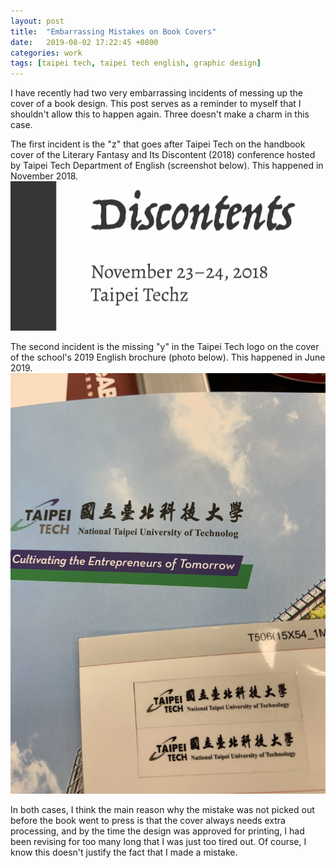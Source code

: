 ```yaml
---
layout: post
title:  "Embarrassing Mistakes on Book Covers"
date:   2019-08-02 17:22:45 +0800
categories: work
tags: [taipei tech, taipei tech english, graphic design]
---
```


I have recently had two very embarrassing incidents of messing up the cover of a book design. This post serves as a reminder to myself that I shouldn't allow this to happen again. Three doesn't make a charm in this case.

The first incident is the "z" that goes after Taipei Tech on the handbook cover of the Literary Fantasy and Its Discontent (2018) conference hosted by Taipei Tech Department of English (screenshot below). This happened in November 2018.
![Literary Fantasy 2018 Handbook Cover](/assets/images/2019-08-03/lfaid_handbook_cover.png)

The second incident is the missing "y" in the Taipei Tech logo on the cover of the school's 2019 English brochure (photo below). This happened in June 2019.
![2019 Taipei Tech English Brochure Cover](/assets/images/2019-08-03/tt_brochure_cover.jpg)

In both cases, I think the main reason why the mistake was not picked out before the book went to press is that the cover always needs extra processing, and by the time the design was approved for printing, I had been revising for too many long that I was just too tired out. Of course, I know this doesn't justify the fact that I made a mistake.
